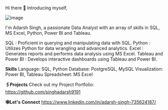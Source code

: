 Hi there 👋 Introducing myself,

![image](https://github.com/singhadarsh9191/singhadarsh9191/assets/135518627/b18cfd27-77ec-40af-9957-bfc67f3b5ff5)


I'm Adarsh Singh, a passionate Data Analyst with an array of skills in SQL, MS Excel, Python, Power BI and Tableau.

SQL : Proficient in querying and manipulating data with SQL.
Python : Utilizes Python for data wrangling and advanced analytics.
Excel : Generates reports and performs data analysis using MS Excel.
Tableau and Power BI : Develops interactive dashboards using Tableau and Power BI.

**Skills**
Language: SQL, Python
Database: PostgreSQL, MySQL
Visualization: Power BI, Tableau
Spreadsheet: MS Excel

**🖇️Projects**
Check out my Project Portfolio: https://github.com/singhadarsh9191

**🕸️Let's Connect**
https://www.linkedin.com/in/adarsh-singh-735624187/
